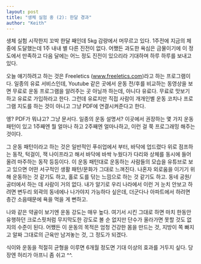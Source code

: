 ```yaml
---
layout: post
title: "생체 실험 중 (2): 한달 경과"
author: "Keith"
---
```



생체 실험 시작한지 꼬박 한달 째인데 5kg 감량에서 머무르고 있다. 1주전에 지금의 체중에 도달했는데 1주 내내 별 다른 진전이 없다. 어쨌든 과도한 욕심은 금물이기에 이 정도에서 만족하고 다음 달에는 어느 정도 진전이 있으리라 기대하며 하루 하루를 보내고 있다.




오늘 얘기하려고 하는 것은 Freeletics (www.freeletics.com)라고 하는 프로그램이다. 일종의 유료 서비스인데, Youtube 같은 곳에서 운동 전/후를 비교하는 동영상을 보면 무료로 운동 프로그램을 알려주는 곳 아닐까 하는데, 아니다 유료다. 무료로 맛보기 하고 유료로 가입하라고 한다. 그런데 유료지만 직접 사람이 개개인별 운동 코치나 프로그램 지도를 하는 것이 아니고 그냥 PDF에 연결시켜준다고 한다.




엥? PDF가 뭐냐고? 그냥 문서다. 일종의 운동 설명서? 이곳에서 권장하는 몇 가지 운동 패턴이 있고 1주째엔 뭘 얼마나 하고 2주째엔 얼마나하고, 이런 걸 쭉 프로그래밍 해주는 것이다.

 그 운동 패턴이라고 하는 것은 일반적인 푸쉬업에서 부터, 바닥에 업드렸다 위로 점프하는 동작, 턱걸이, 잭 나이프라고 해서 바닥에 바싹 누웠다가 다리와 상체를 동시에 들어올려 마주하는 동작 등등이다. 이 운동 패턴대로 운동하는 사람들의 모습을 유튜브로 보고 있으면 어떤 서구적인 생활 패턴/문화가 그대로 느껴진다. 나혼자 외로움을 이기기 위해 운동하는 것 같기도 하고, 홀로 도를 닦는 느낌으로 하는 것 같기도 하고. 동네 공원/공터에서 하는 데 사람이 거의 없다. 내가 알기로 우리 나라에서 이런 거 눈치 안보고 하려면 변두리 외곽의 동네에나 나가야지 가능하다 싶은데, 더군다나 아파트에서 하려면 층간 소음때문에 욕을 먹을 게 뻔하고. 




나와 같은 약골이 보기엔 운동 강도는 매우 높다. 여기서 시킨 그대로 하면 마치 한동안 유행하던 크로스핏처럼 무지막도한 강도로 볼 순 없지만 단수가 올라가면 못할 것도 없지의 수준이 된다. 어쨌든 이 운동의 목적은 엄청 건강한 몸을 만드는 것, 지방이 쪽 빠지고 알짜 그대로의 근육만 남겨놓는 것, 그 정도가 되겠다.




식이와 운동을 적절히 균형을 이루면 6개월 정도면 기대 이상의 효과를 거두지 싶다. 당장엔 허리가 아프니 좀 쉬고 ^^.


